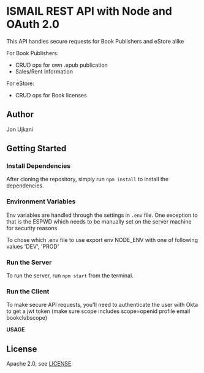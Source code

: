 # ISMAIL REST API with Node and OAuth 2.0

This API handles secure requests for Book Publishers and eStore alike

For Book Publishers:

* CRUD ops for own .epub publication
* Sales/Rent information

For eStore:

* CRUD ops for Book licenses

## Author

Jon Ujkani

## Getting Started

### Install Dependencies

After cloning the repository, simply run `npm install` to install the dependencies.

### Environment Variables


Env variables are handled through the settings in `.env` file. One exception to that is the ESPWD which needs to be manually set on the server machine for security reasons

To chose which .env file to use export env NODE_ENV with one of following values 'DEV', 'PROD'


### Run the Server

To run the server, run `npm start` from the terminal.

### Run the Client

To make secure API requests, you'll need to authenticate the user with Okta to get a jwt token (make sure scope includes scope=openid profile email bookclubscope)

**USAGE**


## License

Apache 2.0, see [LICENSE](LICENSE).
